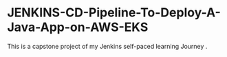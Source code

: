 # JENKINS-CD-Pipeline-To-Deploy-A-Java-App-on-AWS-EKS
This is a capstone project of my Jenkins self-paced learning Journey .
